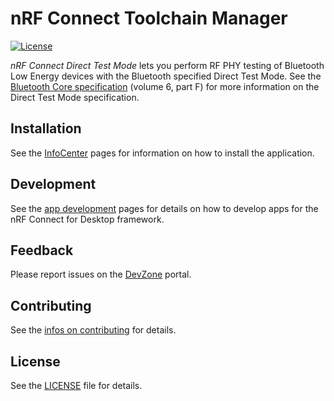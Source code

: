 # nRF Connect Toolchain Manager

[![License](https://img.shields.io/badge/license-Modified%20BSD%20License-blue.svg)](LICENSE)

*nRF Connect Direct Test Mode* lets you perform RF PHY testing of Bluetooth Low Energy devices with the Bluetooth specified Direct Test Mode. See the [Bluetooth Core specification](https://www.bluetooth.com/specifications/bluetooth-core-specification/) (volume 6, part F) for more information on the Direct Test Mode specification.

## Installation

See the [InfoCenter](https://infocenter.nordicsemi.com/index.jsp?topic=%2Fstruct_nrftools%2Fstruct%2Fnrftools_nrfconnect.html) pages for information on how to install the application.

## Development

See the [app development](https://nordicsemiconductor.github.io/pc-nrfconnect-docs/) pages for details on how to develop apps for the nRF Connect for Desktop framework.

## Feedback

Please report issues on the [DevZone](https://devzone.nordicsemi.com) portal.

## Contributing

See the [infos on contributing](https://nordicsemiconductor.github.io/pc-nrfconnect-docs/contributing) for details.

## License

See the [LICENSE](LICENSE) file for details.
